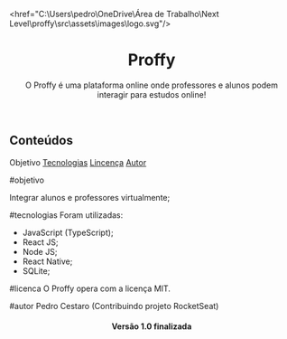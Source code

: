 
<href="C:\Users\pedro\OneDrive\Área de Trabalho\Next Level\proffy\src\assets\images\logo.svg"/>

<h1 align="center"> Proffy </h1>

<p align="center"> O Proffy é uma plataforma online onde professores e alunos podem interagir para estudos online!</p>

<br>
<h2>Conteúdos</h2>
<p align="center>
<a href="#objetivo">Objetivo</a>
<a href="#tecnologias">Tecnologias</a>
<a href="#licenca">Lincença</a>
<a href="#autor">Autor</a>
</p>

#objetivo

Integrar alunos e professores virtualmente;

#tecnologias
Foram utilizadas:
- JavaScript (TypeScript);
- React JS;
- Node JS;
- React Native;
- SQLite;

#licenca
O Proffy opera com a licença MIT.

#autor
Pedro Cestaro (Contribuindo projeto RocketSeat)

<h4 align="center"> Versão 1.0 finalizada </h4>
